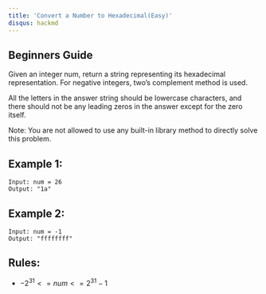 ```yaml
---
title: 'Convert a Number to Hexadecimal(Easy)'
disqus: hackmd
---
```


## Beginners Guide

Given an integer num, return a string representing its hexadecimal representation. For negative integers, two’s complement method is used.

All the letters in the answer string should be lowercase characters, and there should not be any leading zeros in the answer except for the zero itself.

Note: You are not allowed to use any built-in library method to directly solve this problem.

Example 1:
---
```go=
Input: num = 26
Output: "1a"
```

Example 2:
---
```go=
Input: num = -1
Output: "ffffffff"
```

Rules:
---
* $-2^31 <= num <= 2^31 - 1$